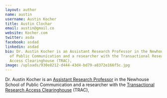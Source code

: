 ```yaml
---
layout: author
name: austin
username: Austin Kocher
title: Austin Clochar
email: austin@gmail.co
website: Kocher.com
twitter: asda
facebook: asdad
linkedin: asdad
bio: Dr. Austin Kocher is an Assistant Research Professor in the Newhouse School
  of Public Communication and a researcher with the Transactional Research
  Access Clearinghouse (TRAC),
image: /uploads/930e8212-d444-43d4-bd79-a8372e166f5c.jpg
---
```

Dr. Austin Kocher is an [Assistant Research Professor](https://newhouse.syr.edu/people/austin-kocher) in the Newhouse School of Public Communication and a researcher with the [Transactional Research Access Clearinghouse](https://trac.syr.edu/) (TRAC),